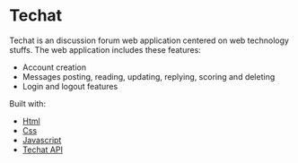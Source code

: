 # Techat

Techat is an discussion forum web application centered on web technology stuffs.
The web application includes these features:

- Account creation
- Messages posting, reading, updating, replying, scoring and deleting
- Login and logout features

Built with:

- [Html](https://en.wikipedia.org/wiki/HTML)
- [Css](https://en.wikipedia.org/wiki/CSS)
- [Javascript](https://en.wikipedia.org/wiki/JavaScript)
- [Techat API]("https://github.com/segnbi/api.techat.git)
